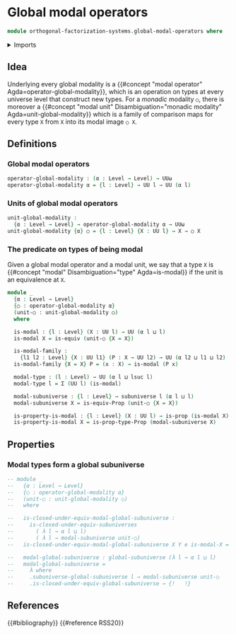 # Global modal operators

```agda
module orthogonal-factorization-systems.global-modal-operators where
```

<details><summary>Imports</summary>

```agda
open import foundation.dependent-pair-types
open import foundation.equivalences
open import foundation.function-types
open import foundation.global-subuniverses
open import foundation.propositions
open import foundation.small-types
open import foundation.subuniverses
open import foundation.universe-levels
```

</details>

## Idea

Underlying every global modality is a
{{#concept "modal operator" Agda=operator-global-modality}}, which is an
operation on types at every universe level that construct new types. For a
_monadic_ modality `○`, there is moreover a
{{#concept "modal unit" Disambiguation="monadic modality" Agda=unit-global-modality}}
which is a family of comparison maps for every type `X` from `X` into its modal
image `○ X`.

## Definitions

### Global modal operators

```agda
operator-global-modality : (α : Level → Level) → UUω
operator-global-modality α = {l : Level} → UU l → UU (α l)
```

### Units of global modal operators

```agda
unit-global-modality :
  {α : Level → Level} → operator-global-modality α → UUω
unit-global-modality {α} ○ = {l : Level} {X : UU l} → X → ○ X
```

### The predicate on types of being modal

Given a global modal operator and a modal unit, we say that a type `X` is
{{#concept "modal" Disambiguation="type" Agda=is-modal}} if the unit is an
equivalence at `X`.

```agda
module _
  {α : Level → Level}
  {○ : operator-global-modality α}
  (unit-○ : unit-global-modality ○)
  where

  is-modal : {l : Level} (X : UU l) → UU (α l ⊔ l)
  is-modal X = is-equiv (unit-○ {X = X})

  is-modal-family :
    {l1 l2 : Level} {X : UU l1} (P : X → UU l2) → UU (α l2 ⊔ l1 ⊔ l2)
  is-modal-family {X = X} P = (x : X) → is-modal (P x)

  modal-type : (l : Level) → UU (α l ⊔ lsuc l)
  modal-type l = Σ (UU l) (is-modal)

  modal-subuniverse : {l : Level} → subuniverse l (α l ⊔ l)
  modal-subuniverse X = is-equiv-Prop (unit-○ {X = X})

  is-property-is-modal : {l : Level} (X : UU l) → is-prop (is-modal X)
  is-property-is-modal X = is-prop-type-Prop (modal-subuniverse X)
```

## Properties

### Modal types form a global subuniverse

<!-- TODO We need functoriality to prove closure under equivs -->

```agda
-- module _
--   {α : Level → Level}
--   {○ : operator-global-modality α}
--   (unit-○ : unit-global-modality ○)
--   where

--   is-closed-under-equiv-modal-global-subuniverse :
--     is-closed-under-equiv-subuniverses
--       ( λ l → α l ⊔ l)
--       ( λ l → modal-subuniverse unit-○)
--   is-closed-under-equiv-modal-global-subuniverse X Y e is-modal-X = {! is-equiv-  !}

--   modal-global-subuniverse : global-subuniverse (λ l → α l ⊔ l)
--   modal-global-subuniverse =
--     λ where
--     .subuniverse-global-subuniverse l → modal-subuniverse unit-○
--     .is-closed-under-equiv-global-subuniverse → {!   !}
```

## References

{{#bibliography}} {{#reference RSS20}}
